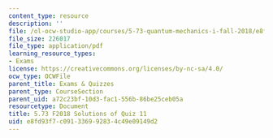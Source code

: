 ```yaml
---
content_type: resource
description: ''
file: /ol-ocw-studio-app/courses/5-73-quantum-mechanics-i-fall-2018/e8fd93f7c091336992834c49e09149d2_MIT5_73F18_quiz11_soln.pdf
file_size: 226017
file_type: application/pdf
learning_resource_types:
- Exams
license: https://creativecommons.org/licenses/by-nc-sa/4.0/
ocw_type: OCWFile
parent_title: Exams & Quizzes
parent_type: CourseSection
parent_uid: a72c23bf-10d3-fac1-556b-86be25ceb05a
resourcetype: Document
title: 5.73 F2018 Solutions of Quiz 11
uid: e8fd93f7-c091-3369-9283-4c49e09149d2
---
```

